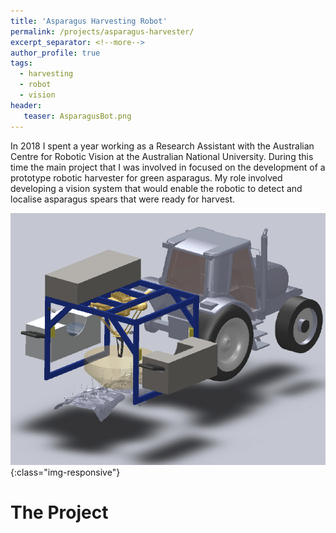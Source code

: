 ```yaml
---
title: 'Asparagus Harvesting Robot'
permalink: /projects/asparagus-harvester/
excerpt_separator: <!--more-->
author_profile: true
tags:
  - harvesting
  - robot
  - vision
header:
   teaser: AsparagusBot.png
---
```


In 2018 I spent a year working as a Research Assistant with the Australian Centre for Robotic Vision at the Australian National University.
During this time the main project that I was involved in focused on the development of a prototype robotic harvester for green asparagus.
My role involved developing a vision system that would enable the robotic to detect and localise asparagus spears that were ready for harvest.

<!--more-->

![](/images/AsparagusBot.png){:class="img-responsive"}


# The Project
